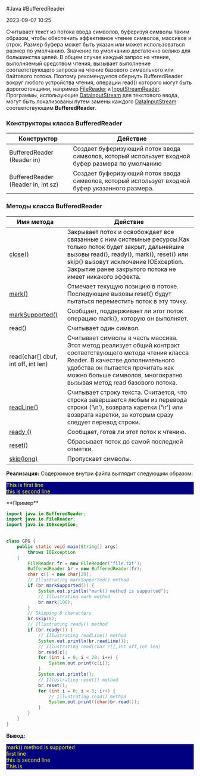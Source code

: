 #Java #BufferedReader 

2023-09-07 10:25

Считывает текст из потока ввода символов, буферизуя символы таким образом, чтобы обеспечить эффективное чтение символов, массивов и строк. Размер буфера может быть указан или может использоваться размер по умолчанию. Значение по умолчанию достаточно велико для большинства целей. В общем случае каждый запрос на чтение, выполняемый средством чтения, вызывает выполнение соответствующего запроса на чтение базового символьного или байтового потока. Поэтому рекомендуется обернуть  BufferedReader вокруг любого устройства чтения, операции read() которого могут быть дорогостоящими, например [FileReader](FileReader) и [InputStreamReader](InputStreamReader). Программы, использующие [DataInputStream](DataInputStream) для текстового ввода, могут быть локализованы путем замены каждого [DataInputStream](DataInputStream) соответствующим **BufferedReader**.

### **Конструкторы класса BufferedReader**

|Конструктор|Действие|
|---|---|
|BufferedReader (Reader in)|Создает буферизующий поток ввода символов, который использует входной буфер размера по умолчанию|
|BufferedReader (Reader in, int sz)|Создает буферизующий поток ввода символов, который использует входной буфер указанного размера.|

### **Методы класса BufferedReader**

|Имя метода|Действие|
|---|---|
|[close()](https://translated.turbopages.org/proxy_u/en-ru.ru.f627e4fc-64f83b21-4c7afbb3-74722d776562/https/www.geeksforgeeks.org/bufferedreader-close-method-in-java-with-examples/#:~:text=The%20close()%20method%20of,associated%20with%20the%20stream%20operations.&text=Parameters%3A%20This%20method%20does%20not,does%20not%20return%20any%20value.)|Закрывает поток и освобождает все связанные с ним системные ресурсы.Как только поток будет закрыт, дальнейшие вызовы read(), ready(), mark(), reset() или skip() вызовут исключение IOException. Закрытие ранее закрытого потока не имеет никакого эффекта.|
|[mark()](https://translated.turbopages.org/proxy_u/en-ru.ru.f627e4fc-64f83b21-4c7afbb3-74722d776562/https/www.geeksforgeeks.org/bufferedreader-mark-method-in-java-with-examples/)|Отмечает текущую позицию в потоке. Последующие вызовы reset() будут пытаться переместить поток в эту точку.|
|[markSupported()](https://translated.turbopages.org/proxy_u/en-ru.ru.f627e4fc-64f83b21-4c7afbb3-74722d776562/https/www.geeksforgeeks.org/bufferedreader-marksupported-method-in-java-with-examples/)|Сообщает, поддерживает ли этот поток операцию mark(), которую он выполняет.|
|read()|Считывает один символ.|
|read(char[] cbuf, int off, int len)|Считывает символы в часть массива. Этот метод реализует общий контракт соответствующего метода чтения класса Reader. В качестве дополнительного удобства он пытается прочитать как можно больше символов, многократно вызывая метод read базового потока.|
|[readLine()](https://translated.turbopages.org/proxy_u/en-ru.ru.f627e4fc-64f83b21-4c7afbb3-74722d776562/https/www.geeksforgeeks.org/bufferedreader-readline-method-in-java-with-examples/)|Считывает строку текста. Считается, что строка завершается любым из перевода строки (‘\n’), возврата каретки (‘\r’) или возврата каретки, за которым сразу следует перевод строки.|
|[ready ()](https://translated.turbopages.org/proxy_u/en-ru.ru.f627e4fc-64f83b21-4c7afbb3-74722d776562/https/www.geeksforgeeks.org/bufferedreader-ready-method-in-java-with-examples/)|Сообщает, готов ли этот поток к чтению.|
|[reset()](https://translated.turbopages.org/proxy_u/en-ru.ru.f627e4fc-64f83b21-4c7afbb3-74722d776562/https/www.geeksforgeeks.org/bufferedreader-reset-method-in-java-with-examples/)|Сбрасывает поток до самой последней отметки.|
|[skip(long)](https://translated.turbopages.org/proxy_u/en-ru.ru.f627e4fc-64f83b21-4c7afbb3-74722d776562/https/www.geeksforgeeks.org/bufferedreader-skiplong-method-in-java-with-examples/)|Пропускает символы.|

**Реализация:** Содержимое внутри файла выглядит следующим образом:
<p style="background-color: navy; color: yellow">This is first line<br>
this is second line</p>
**Пример**

```java
import java.io.BufferedReader;
import java.io.FileReader;
import java.io.IOException;
  

class GFG {
    public static void main(String[] args)
        throws IOException
    {
        FileReader fr = new FileReader("file.txt");
        BufferedReader br = new BufferedReader(fr); 
        char c[] = new char[20];
        // Illustrating markSupported() method
        if (br.markSupported()) {
            System.out.println("mark() method is supported");
            // Illustrating mark method
            br.mark(100);
        }
        // Skipping 8 characters
        br.skip(8);  
        // Illustrating ready() method
        if (br.ready()) {
            // Illustrating readLine() method
            System.out.println(br.readLine());
            // Illustrating read(char c[],int off,int len)
            br.read(c);
            for (int i = 0; i < 20; i++) {
                System.out.print(c[i]);
            }
            System.out.println();
            // Illustrating reset() method
            br.reset();
            for (int i = 0; i < 8; i++) {
                // Illustrating read() method
                System.out.print((char)br.read());
            }
        }
    }
}
```
**Вывод:**
<p style="background-color: navy; color: yellow">mark() method is supported<br>
first line<br>
this is second line<br>
This is</p>

